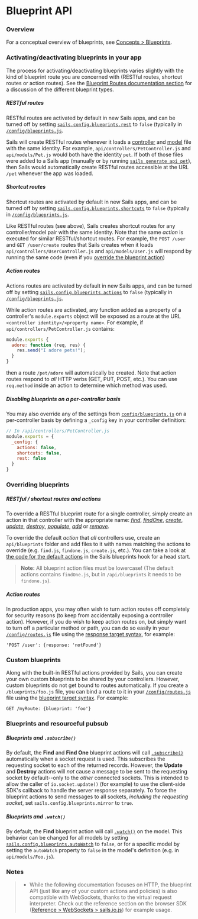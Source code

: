 # Blueprint API

### Overview

For a conceptual overview of blueprints, see [Concepts > Blueprints](http://sailsjs.com/documentation/concepts/blueprints).

### Activating/deactivating blueprints in your app

The process for activating/deactivating blueprints varies slightly with the kind of blueprint route you are concerned with (RESTful routes, shortcut routes or action routes).  See the [Blueprint Routes documentation section](http://sailsjs.com/documentation/concepts/blueprints?blueprint-routes) for a discussion of the different blueprint types.

##### RESTful routes

RESTful routes are activated by default in new Sails apps, and can be turned off by setting [`sails.config.blueprints.rest`](http://sailsjs.com/documentation/reference/configuration/sails-config-blueprints) to `false` (typically in [`/config/blueprints.js`](http://sailsjs.com/documentation/anatomy/my-app/config/blueprints-js).

Sails will create RESTful routes whenever it loads a [controller](http://sailsjs.com/documentation/concepts/controllers) and [model](http://sailsjs.com/documentation/concepts/models-and-orm/models) file with the same identity.  For example, `api/controllers/PetController.js` and `api/models/Pet.js` would both have the identity `pet`.  If both of those files were added to a Sails app (manually or by running [`sails generate api pet`](http://sailsjs.com/documentation/reference/command-line-interface/sails-generate#?sails-generate-api-foo)), then Sails would automatically create RESTful routes accessible at the URL `/pet` whenever the app was loaded.

##### Shortcut routes

Shortcut routes are activated by default in new Sails apps, and can be turned off by setting [`sails.config.blueprints.shortcuts`](http://sailsjs.com/documentation/reference/configuration/sails-config-blueprints) to `false` (typically in [`/config/blueprints.js`](http://sailsjs.com/documentation/anatomy/my-app/config/blueprints-js).

Like RESTful routes (see above), Sails creates shortcut routes for any controller/model pair with the same identity.  Note that the same _action_ is executed for similar RESTful/shortcut routes.  For example, the `POST /user` and `GET /user/create` routes that Sails creates when it loads `api/controllers/UserController.js` and `api/models/User.js` will respond by running the same code (even if you [override the blueprint action](http://sailsjs.com/documentation/reference/blueprint-api#?overriding-blueprints))

##### Action routes

Actions routes are activated by default in new Sails apps, and can be turned off by setting [`sails.config.blueprints.actions`](http://sailsjs.com/documentation/reference/configuration/sails-config-blueprints) to `false` (typically in [`/config/blueprints.js`](http://sailsjs.com/documentation/anatomy/my-app/config/blueprints-js).

While action routes are activated, any function added as a property of a controller's `module.exports` object will be exposed as a route at the URL `<controller identity>/<property name>`.  For example, if `api/controllers/PetController.js` contains:

```javascript
module.exports {
  adore: function (req, res) {
    res.send("I adore pets!");
  }
}
```

then a route `/pet/adore` will automatically be created.  Note that action routes respond to _all_ HTTP verbs (GET, PUT, POST, etc.).  You can use `req.method` inside an action to determine which method was used.

##### Disabling blueprints on a per-controller basis

You may also override any of the settings from [`config/blueprints.js`](http://sailsjs.com/documentation/anatomy/my-app/config/blueprints-js) on a per-controller basis by defining a `_config` key in your controller definition:

```javascript
// In /api/controllers/PetController.js
module.exports = {
  _config: {
    actions: false,
    shortcuts: false,
    rest: false
  }
}
```


### Overriding blueprints

##### RESTful / shortcut routes and actions

To override a RESTful blueprint route for a single controller, simply create an action in that controller with the appropriate name: [_find_](http://sailsjs.com/documentation/reference/blueprint-api/find-where), [_findOne_](http://sailsjs.com/documentation/reference/blueprint-api/find-one), [_create_](http://sailsjs.com/documentation/reference/blueprint-api/create), [_update_](http://sailsjs.com/documentation/reference/blueprint-api/update), [_destroy_](http://sailsjs.com/documentation/reference/blueprint-api/destroy), [_populate_](http://sailsjs.com/documentation/reference/blueprint-api/populate), [_add_](http://sailsjs.com/documentation/reference/blueprint-api/add) or [_remove_](http://sailsjs.com/documentation/reference/blueprint-api/remove).

To override the default _action_ that _all_ controllers use, create an `api/blueprints` folder and add files to it with names matching the actions to override (e.g. `find.js`, `findone.js`, `create.js`, etc.). You can take a look at [the code for the default actions](https://github.com/balderdashy/sails/tree/master/lib/hooks/blueprints/actions) in the Sails blueprints hook for a head start.

> **Note:** All blueprint action files must be lowercase! (The default actions contains `findOne.js`, but in `/api/blueprints` it needs to be `findone.js`).

##### Action routes

In production apps, you may often wish to turn action routes off completely for security reasons (to keep from accidentally exposing a controller action).  However, if you do wish to keep action routes on, but simply want to turn off a particular method or path, you can do so easily in your [`/config/routes.js`](http://sailsjs.com/documentation/anatomy/my-app/config/routes-js) file using the [response target syntax](http://sailsjs.com/documentation/concepts/routes/custom-routes#?response-target-syntax), for example:

```
'POST /user': {response: 'notFound'}
```

### Custom blueprints

Along with the built-in RESTful actions provided by Sails, you can create your own custom blueprints to be shared by your controllers.  However, custom blueprints do not get bound to routes automatically. If you create a `/blueprints/foo.js` file, you can bind a route to it in your [`/config/routes.js`](http://sailsjs.com/documentation/anatomy/my-app/config/routes-js) file using the [blueprint target syntax](http://sailsjs.com/documentation/concepts/routes/custom-routes#?blueprint-target-syntax).  For example:

```
GET /myRoute: {blueprint: 'foo'}
```

### Blueprints and resourceful pubsub

##### Blueprints and `.subscribe()`

By default, the **Find** and **Find One** blueprint actions will call [`.subscribe()`](http://sailsjs.com/documentation/reference/web-sockets/resourceful-pub-sub/subscribe) automatically when a socket request is used. This subscribes the requesting socket to each of the returned records.  However, the **Update** and **Destroy** actions will *not* cause a message to be sent to the requesting socket by default--only to the *other* connected sockets.  This is intended to allow the caller of `io.socket.update()` (for example) to use the client-side SDK's callback to handle the server response separately.  To force the blueprint actions to send messages to all sockets, *including the requesting socket*, set `sails.config.blueprints.mirror` to `true`.


##### Blueprints and `.watch()`

By default, the **Find** blueprint action will call [`.watch()`](http://sailsjs.com/documentation/reference/web-sockets/resourceful-pub-sub/watch) on the model.  This behavior can be changed for all models by setting [`sails.config.blueprints.autoWatch`](http://sailsjs.com/documentation/reference/configuration/sails-config-blueprints) to `false`, or for a specific model by setting the `autoWatch` property to `false` in the model's definition (e.g. in `api/models/Foo.js`).


### Notes

> + While the following documentation focuses on HTTP, the blueprint API (just like any of your custom actions and policies) is also compatible with WebSockets, thanks to the virtual request interpreter.  Check out the reference section on the browser SDK ([Reference > WebSockets > sails.io.js](http://sailsjs.com/documentation/reference/web-sockets/sails.io.js)) for example usage.


<docmeta name="displayName" value="Blueprint API">
<docmeta name="stabilityIndex" value="2">
